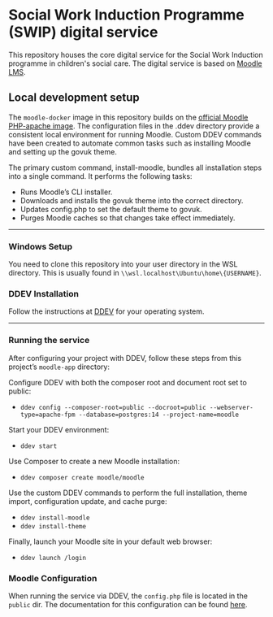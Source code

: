 # Social Work Induction Programme (SWIP) digital service

This repository houses the core digital service for the Social Work Induction programme in children's social care. The digital service is based on [Moodle LMS](https://moodle.org).

## Local development setup
The `moodle-docker` image in this repository builds on the [official Moodle PHP-apache image](https://github.com/moodlehq/moodle-php-apache). 
The configuration files in the .ddev directory provide a consistent local environment for running Moodle. Custom DDEV commands have been created to automate common tasks such as installing Moodle and setting up the govuk theme.

The primary custom command, install-moodle, bundles all installation steps into a single command. It performs the following tasks:

- Runs Moodle’s CLI installer.
- Downloads and installs the govuk theme into the correct directory.
- Updates config.php to set the default theme to govuk.
- Purges Moodle caches so that changes take effect immediately.
---
### Windows Setup
You need to clone this repository into your user directory in the WSL directory. This is usually found in `\\wsl.localhost\Ubuntu\home\{USERNAME}`. 

### DDEV Installation
Follow the instructions at [DDEV](https://ddev.readthedocs.io/en/stable/users/install/ddev-installation) for your operating system.

---
### Running the service
After configuring your project with DDEV, follow these steps from this project’s `moodle-app` directory:

Configure DDEV with both the composer root and document root set to public:

- `ddev config --composer-root=public --docroot=public --webserver-type=apache-fpm --database=postgres:14 --project-name=moodle`

Start your DDEV environment:

- `ddev start`

Use Composer to create a new Moodle installation:

- `ddev composer create moodle/moodle`

Use the custom DDEV commands to perform the full installation, theme import, configuration update, and cache purge:

- `ddev install-moodle`
- `ddev install-theme`

Finally, launch your Moodle site in your default web browser:

- `ddev launch /login`


### Moodle Configuration
When running the service via DDEV, the `config.php` file is located in the `public` dir. The documentation for this configuration can be found [here](https://docs.moodle.org/405/en/Configuration_file).